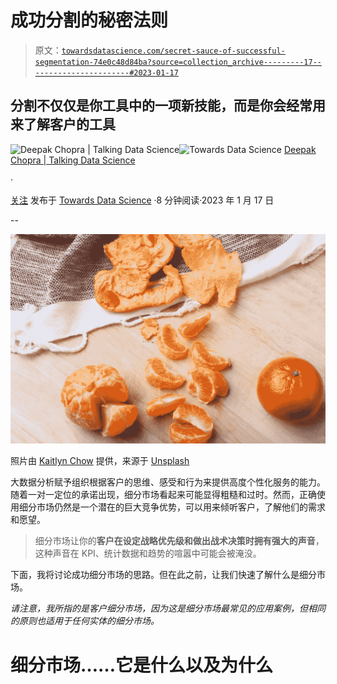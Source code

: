 # 成功分割的秘密法则

> 原文：[`towardsdatascience.com/secret-sauce-of-successful-segmentation-74e0c48d84ba?source=collection_archive---------17-----------------------#2023-01-17`](https://towardsdatascience.com/secret-sauce-of-successful-segmentation-74e0c48d84ba?source=collection_archive---------17-----------------------#2023-01-17)

## 分割不仅仅是你工具中的一项新技能，而是你会经常用来了解客户的工具

[](https://medium.com/@deepakchopra2911?source=post_page-----74e0c48d84ba--------------------------------)![Deepak Chopra | Talking Data Science](https://medium.com/@deepakchopra2911?source=post_page-----74e0c48d84ba--------------------------------)[](https://towardsdatascience.com/?source=post_page-----74e0c48d84ba--------------------------------)![Towards Data Science](https://towardsdatascience.com/?source=post_page-----74e0c48d84ba--------------------------------) [Deepak Chopra | Talking Data Science](https://medium.com/@deepakchopra2911?source=post_page-----74e0c48d84ba--------------------------------)

·

[关注](https://medium.com/m/signin?actionUrl=https%3A%2F%2Fmedium.com%2F_%2Fsubscribe%2Fuser%2Fb18a89417e77&operation=register&redirect=https%3A%2F%2Ftowardsdatascience.com%2Fsecret-sauce-of-successful-segmentation-74e0c48d84ba&user=Deepak+Chopra+%7C+Talking+Data+Science&userId=b18a89417e77&source=post_page-b18a89417e77----74e0c48d84ba---------------------post_header-----------) 发布于 [Towards Data Science](https://towardsdatascience.com/?source=post_page-----74e0c48d84ba--------------------------------) ·8 分钟阅读·2023 年 1 月 17 日[](https://medium.com/m/signin?actionUrl=https%3A%2F%2Fmedium.com%2F_%2Fvote%2Ftowards-data-science%2F74e0c48d84ba&operation=register&redirect=https%3A%2F%2Ftowardsdatascience.com%2Fsecret-sauce-of-successful-segmentation-74e0c48d84ba&user=Deepak+Chopra+%7C+Talking+Data+Science&userId=b18a89417e77&source=-----74e0c48d84ba---------------------clap_footer-----------)

--

[](https://medium.com/m/signin?actionUrl=https%3A%2F%2Fmedium.com%2F_%2Fbookmark%2Fp%2F74e0c48d84ba&operation=register&redirect=https%3A%2F%2Ftowardsdatascience.com%2Fsecret-sauce-of-successful-segmentation-74e0c48d84ba&source=-----74e0c48d84ba---------------------bookmark_footer-----------)![](img/e599b7032e83d8b33da1a9a2302b0e6a.png)

照片由 [Kaitlyn Chow](https://unsplash.com/@kaitlynraeann?utm_source=medium&utm_medium=referral) 提供，来源于 [Unsplash](https://unsplash.com/?utm_source=medium&utm_medium=referral)

大数据分析赋予组织根据客户的思维、感受和行为来提供高度个性化服务的能力。随着一对一定位的承诺出现，细分市场看起来可能显得粗糙和过时。然而，正确使用细分市场仍然是一个潜在的巨大竞争优势，可以用来倾听客户，了解他们的需求和愿望。

> 细分市场让你的**客户在设定战略优先级和做出战术决策时拥有强大的声音**，这种声音在 KPI、统计数据和趋势的喧嚣中可能会被淹没。

下面，我将讨论成功细分市场的思路。但在此之前，让我们快速了解什么是细分市场。

*请注意，我所指的是客户细分市场，因为这是细分市场最常见的应用案例，但相同的原则也适用于任何实体的细分市场。*

# 细分市场……它是什么以及为什么
